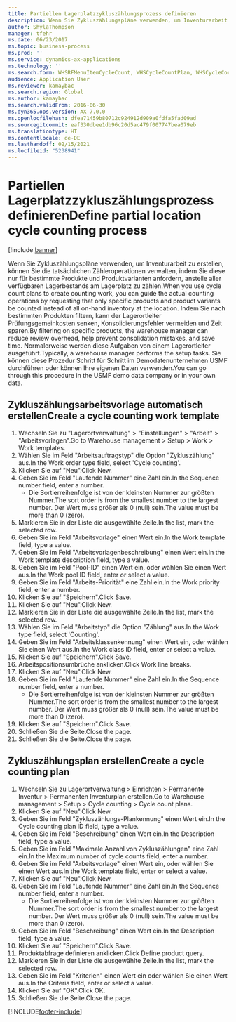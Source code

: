 ```yaml
---
title: Partiellen Lagerplatzzykluszählungsprozess definieren
description: Wenn Sie Zykluszählungspläne verwenden, um Inventurarbeit zu erstellen, können Sie die tatsächlichen Zähleroperationen verwalten, indem Sie diese nur für bestimmte Produkte und Produktvarianten anfordern,  anstelle aller verfügbaren Lagerbestands am Lagerplatz zu zählen.
author: ShylaThompson
manager: tfehr
ms.date: 06/23/2017
ms.topic: business-process
ms.prod: ''
ms.service: dynamics-ax-applications
ms.technology: ''
ms.search.form: WHSRFMenuItemCycleCount, WHSCycleCountPlan, WHSCycleCountPlanListPage, WHSWorkTemplateTable
audience: Application User
ms.reviewer: kamaybac
ms.search.region: Global
ms.author: kamaybac
ms.search.validFrom: 2016-06-30
ms.dyn365.ops.version: AX 7.0.0
ms.openlocfilehash: dfea71459b80712c924912d909a0fdfa5fad09ad
ms.sourcegitcommit: eaf330dbee1db96c20d5ac479f007747bea079eb
ms.translationtype: HT
ms.contentlocale: de-DE
ms.lasthandoff: 02/15/2021
ms.locfileid: "5238941"
---
```

# <a name="define-partial-location-cycle-counting-process"></a><span data-ttu-id="c3cea-103">Partiellen Lagerplatzzykluszählungsprozess definieren</span><span class="sxs-lookup"><span data-stu-id="c3cea-103">Define partial location cycle counting process</span></span> 

[!include [banner](../../includes/banner.md)]

<span data-ttu-id="c3cea-104">Wenn Sie Zykluszählungspläne verwenden, um Inventurarbeit zu erstellen, können Sie die tatsächlichen Zähleroperationen verwalten, indem Sie diese nur für bestimmte Produkte und Produktvarianten anfordern,  anstelle aller verfügbaren Lagerbestands am Lagerplatz zu zählen.</span><span class="sxs-lookup"><span data-stu-id="c3cea-104">When you use cycle count plans to create counting work, you can guide the actual counting operations by requesting that only specific products and product variants be counted instead of all on-hand inventory at the location.</span></span> <span data-ttu-id="c3cea-105">Indem Sie nach bestimmten Produkten filtern, kann der Lagerortleiter Prüfungsgemeinkosten senken, Konsolidierungsfehler vermeiden und Zeit sparen.</span><span class="sxs-lookup"><span data-stu-id="c3cea-105">By filtering on specific products, the warehouse manager can reduce review overhead, help prevent consolidation mistakes, and save time.</span></span> <span data-ttu-id="c3cea-106">Normalerweise werden diese Aufgaben von einem Lagerortleiter ausgeführt.</span><span class="sxs-lookup"><span data-stu-id="c3cea-106">Typically, a warehouse manager performs the setup tasks.</span></span> <span data-ttu-id="c3cea-107">Sie können diese Prozedur Schritt für Schritt im Demodatenunternehmen USMF durchführen oder können Ihre eigenen Daten verwenden.</span><span class="sxs-lookup"><span data-stu-id="c3cea-107">You can go through this procedure in the USMF demo data company or in your own data.</span></span>


## <a name="create-a-cycle-counting-work-template"></a><span data-ttu-id="c3cea-108">Zykluszählungsarbeitsvorlage automatisch erstellen</span><span class="sxs-lookup"><span data-stu-id="c3cea-108">Create a cycle counting work template</span></span>
1. <span data-ttu-id="c3cea-109">Wechseln Sie zu "Lagerortverwaltung" > "Einstellungen" > "Arbeit" > "Arbeitsvorlagen".</span><span class="sxs-lookup"><span data-stu-id="c3cea-109">Go to Warehouse management > Setup > Work > Work templates.</span></span>
2. <span data-ttu-id="c3cea-110">Wählen Sie im Feld "Arbeitsauftragstyp" die Option "Zykluszählung" aus.</span><span class="sxs-lookup"><span data-stu-id="c3cea-110">In the Work order type field, select 'Cycle counting'.</span></span>
3. <span data-ttu-id="c3cea-111">Klicken Sie auf "Neu".</span><span class="sxs-lookup"><span data-stu-id="c3cea-111">Click New.</span></span>
4. <span data-ttu-id="c3cea-112">Geben Sie im Feld "Laufende Nummer" eine Zahl ein.</span><span class="sxs-lookup"><span data-stu-id="c3cea-112">In the Sequence number field, enter a number.</span></span>
    * <span data-ttu-id="c3cea-113">Die Sortierreihenfolge ist von der kleinsten Nummer zur größten Nummer.</span><span class="sxs-lookup"><span data-stu-id="c3cea-113">The sort order is from the smallest number to the largest number.</span></span> <span data-ttu-id="c3cea-114">Der Wert muss größer als 0 (null) sein.</span><span class="sxs-lookup"><span data-stu-id="c3cea-114">The value must be more than 0 (zero).</span></span>  
5. <span data-ttu-id="c3cea-115">Markieren Sie in der Liste die ausgewählte Zeile.</span><span class="sxs-lookup"><span data-stu-id="c3cea-115">In the list, mark the selected row.</span></span>
6. <span data-ttu-id="c3cea-116">Geben Sie im Feld "Arbeitsvorlage" einen Wert ein.</span><span class="sxs-lookup"><span data-stu-id="c3cea-116">In the Work template field, type a value.</span></span>
7. <span data-ttu-id="c3cea-117">Geben Sie im Feld "Arbeitsvorlagenbeschreibung" einen Wert ein.</span><span class="sxs-lookup"><span data-stu-id="c3cea-117">In the Work template description field, type a value.</span></span>
8. <span data-ttu-id="c3cea-118">Geben Sie im Feld "Pool-ID" einen Wert ein, oder wählen Sie einen Wert aus.</span><span class="sxs-lookup"><span data-stu-id="c3cea-118">In the Work pool ID field, enter or select a value.</span></span>
9. <span data-ttu-id="c3cea-119">Geben Sie im Feld "Arbeits-Priorität" eine Zahl ein.</span><span class="sxs-lookup"><span data-stu-id="c3cea-119">In the Work priority field, enter a number.</span></span>
10. <span data-ttu-id="c3cea-120">Klicken Sie auf "Speichern".</span><span class="sxs-lookup"><span data-stu-id="c3cea-120">Click Save.</span></span>
11. <span data-ttu-id="c3cea-121">Klicken Sie auf "Neu".</span><span class="sxs-lookup"><span data-stu-id="c3cea-121">Click New.</span></span>
12. <span data-ttu-id="c3cea-122">Markieren Sie in der Liste die ausgewählte Zeile.</span><span class="sxs-lookup"><span data-stu-id="c3cea-122">In the list, mark the selected row.</span></span>
13. <span data-ttu-id="c3cea-123">Wählen Sie im Feld "Arbeitstyp" die Option "Zählung" aus.</span><span class="sxs-lookup"><span data-stu-id="c3cea-123">In the Work type field, select 'Counting'.</span></span>
14. <span data-ttu-id="c3cea-124">Geben Sie im Feld "Arbeitsklassenkennung" einen Wert ein, oder wählen Sie einen Wert aus.</span><span class="sxs-lookup"><span data-stu-id="c3cea-124">In the Work class ID field, enter or select a value.</span></span>
15. <span data-ttu-id="c3cea-125">Klicken Sie auf "Speichern".</span><span class="sxs-lookup"><span data-stu-id="c3cea-125">Click Save.</span></span>
16. <span data-ttu-id="c3cea-126">Arbeitspositionsumbrüche anklicken.</span><span class="sxs-lookup"><span data-stu-id="c3cea-126">Click Work line breaks.</span></span>
17. <span data-ttu-id="c3cea-127">Klicken Sie auf "Neu".</span><span class="sxs-lookup"><span data-stu-id="c3cea-127">Click New.</span></span>
18. <span data-ttu-id="c3cea-128">Geben Sie im Feld "Laufende Nummer" eine Zahl ein.</span><span class="sxs-lookup"><span data-stu-id="c3cea-128">In the Sequence number field, enter a number.</span></span>
    * <span data-ttu-id="c3cea-129">Die Sortierreihenfolge ist von der kleinsten Nummer zur größten Nummer.</span><span class="sxs-lookup"><span data-stu-id="c3cea-129">The sort order is from the smallest number to the largest number.</span></span> <span data-ttu-id="c3cea-130">Der Wert muss größer als 0 (null) sein.</span><span class="sxs-lookup"><span data-stu-id="c3cea-130">The value must be more than 0 (zero).</span></span>  
19. <span data-ttu-id="c3cea-131">Klicken Sie auf "Speichern".</span><span class="sxs-lookup"><span data-stu-id="c3cea-131">Click Save.</span></span>
20. <span data-ttu-id="c3cea-132">Schließen Sie die Seite.</span><span class="sxs-lookup"><span data-stu-id="c3cea-132">Close the page.</span></span>
21. <span data-ttu-id="c3cea-133">Schließen Sie die Seite.</span><span class="sxs-lookup"><span data-stu-id="c3cea-133">Close the page.</span></span>

## <a name="create-a-cycle-counting-plan"></a><span data-ttu-id="c3cea-134">Zykluszählungsplan erstellen</span><span class="sxs-lookup"><span data-stu-id="c3cea-134">Create a cycle counting plan</span></span>
1. <span data-ttu-id="c3cea-135">Wechseln Sie zu Lagerortverwaltung > Einrichten > Permanente Inventur > Permanenten Inventurplan erstellen.</span><span class="sxs-lookup"><span data-stu-id="c3cea-135">Go to Warehouse management > Setup > Cycle counting > Cycle count plans.</span></span>
2. <span data-ttu-id="c3cea-136">Klicken Sie auf "Neu".</span><span class="sxs-lookup"><span data-stu-id="c3cea-136">Click New.</span></span>
3. <span data-ttu-id="c3cea-137">Geben Sie im Feld "Zykluszählungs-Plankennung" einen Wert ein.</span><span class="sxs-lookup"><span data-stu-id="c3cea-137">In the Cycle counting plan ID field, type a value.</span></span>
4. <span data-ttu-id="c3cea-138">Geben Sie im Feld "Beschreibung" einen Wert ein.</span><span class="sxs-lookup"><span data-stu-id="c3cea-138">In the Description field, type a value.</span></span>
5. <span data-ttu-id="c3cea-139">Geben Sie im Feld "Maximale Anzahl von Zykluszählungen" eine Zahl ein.</span><span class="sxs-lookup"><span data-stu-id="c3cea-139">In the Maximum number of cycle counts field, enter a number.</span></span>
6. <span data-ttu-id="c3cea-140">Geben Sie im Feld "Arbeitsvorlage" einen Wert ein, oder wählen Sie einen Wert aus.</span><span class="sxs-lookup"><span data-stu-id="c3cea-140">In the Work template field, enter or select a value.</span></span>
7. <span data-ttu-id="c3cea-141">Klicken Sie auf "Neu".</span><span class="sxs-lookup"><span data-stu-id="c3cea-141">Click New.</span></span>
8. <span data-ttu-id="c3cea-142">Geben Sie im Feld "Laufende Nummer" eine Zahl ein.</span><span class="sxs-lookup"><span data-stu-id="c3cea-142">In the Sequence number field, enter a number.</span></span>
    * <span data-ttu-id="c3cea-143">Die Sortierreihenfolge ist von der kleinsten Nummer zur größten Nummer.</span><span class="sxs-lookup"><span data-stu-id="c3cea-143">The sort order is from the smallest number to the largest number.</span></span> <span data-ttu-id="c3cea-144">Der Wert muss größer als 0 (null) sein.</span><span class="sxs-lookup"><span data-stu-id="c3cea-144">The value must be more than 0 (zero).</span></span>  
9. <span data-ttu-id="c3cea-145">Geben Sie im Feld "Beschreibung" einen Wert ein.</span><span class="sxs-lookup"><span data-stu-id="c3cea-145">In the Description field, type a value.</span></span>
10. <span data-ttu-id="c3cea-146">Klicken Sie auf "Speichern".</span><span class="sxs-lookup"><span data-stu-id="c3cea-146">Click Save.</span></span>
11. <span data-ttu-id="c3cea-147">Produktabfrage definieren anklicken.</span><span class="sxs-lookup"><span data-stu-id="c3cea-147">Click Define product query.</span></span>
12. <span data-ttu-id="c3cea-148">Markieren Sie in der Liste die ausgewählte Zeile.</span><span class="sxs-lookup"><span data-stu-id="c3cea-148">In the list, mark the selected row.</span></span>
13. <span data-ttu-id="c3cea-149">Geben Sie im Feld "Kriterien" einen Wert ein oder wählen Sie einen Wert aus.</span><span class="sxs-lookup"><span data-stu-id="c3cea-149">In the Criteria field, enter or select a value.</span></span>
14. <span data-ttu-id="c3cea-150">Klicken Sie auf "OK".</span><span class="sxs-lookup"><span data-stu-id="c3cea-150">Click OK.</span></span>
15. <span data-ttu-id="c3cea-151">Schließen Sie die Seite.</span><span class="sxs-lookup"><span data-stu-id="c3cea-151">Close the page.</span></span>



[!INCLUDE[footer-include](../../../includes/footer-banner.md)]
